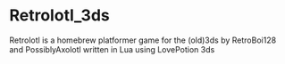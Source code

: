 # Retrolotl_3ds

Retrolotl is a homebrew platformer game for the (old)3ds by RetroBoi128 and PossiblyAxolotl written in Lua using LovePotion 3ds
